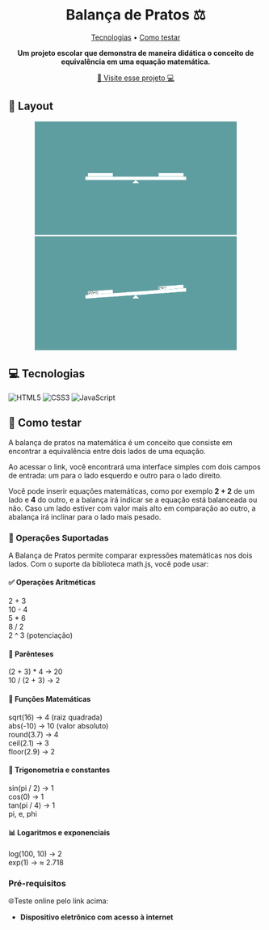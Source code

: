 <h1 align="center" style="font-weight: bold;">Balança de Pratos ⚖️</h1>

<p align="center">
 <a href="#tech">Tecnologias</a> • 
 <a href="#started">Como testar</a>
</p>

<p align="center">
    <b>Um projeto escolar que demonstra de maneira didática o conceito de equivalência em uma equação matemática.</b>
</p>

<p align="center">
     <a href="https://adler-pereira.github.io/balanca-de-pratos/">📱 Visite esse projeto 💻</a>
</p>

<h2 id="layout">🎨 Layout</h2>

<p align="center">
    <img src="images/example1.png" alt="Image Example" width="400px">
    <img src="images/example2.png" alt="Image Example" width="400px">
</p>

<h2 id="technologies">💻 Tecnologias</h2>

![HTML5](https://img.shields.io/badge/html5-%23E34F26.svg?style=for-the-badge&logo=html5&logoColor=white)
![CSS3](https://img.shields.io/badge/css3-%231572B6.svg?style=for-the-badge&logo=css3&logoColor=white)
![JavaScript](https://img.shields.io/badge/javascript-%23323330.svg?style=for-the-badge&logo=javascript&logoColor=%23F7DF1E)

<h2 id="started">🚀 Como testar</h2>
<p>A balança de pratos na matemática é um conceito que consiste em encontrar a equivalência entre dois lados de uma equação.</p>
<p>Ao acessar o link, você encontrará uma interface simples com dois campos de entrada: um para o lado esquerdo e outro para o lado direito.</p>
<p>Você pode inserir equações matemáticas, como por exemplo <b>2 + 2</b> de um lado e <b>4</b> do outro, e a balança irá indicar se a equação está balanceada ou não. Caso um lado estiver com valor mais alto em comparação ao outro, a abalança irá inclinar para o lado mais pesado.</p>

<h3>🧮 Operações Suportadas</h3>
A Balança de Pratos permite comparar expressões matemáticas nos dois lados. Com o suporte da biblioteca math.js, você pode usar:

<h4>✅ Operações Aritméticas</h4>

2 + 3
<br>
10 - 4
<br>
5 * 6
<br>
8 / 2
<br>
2 ^ 3 (potenciação)

<h4>🔁 Parênteses</h4>

(2 + 3) * 4 → 20
<br>
10 / (2 + 3) → 2

<h4>🧠 Funções Matemáticas</h4>

sqrt(16) → 4 (raiz quadrada)
<br>
abs(-10) → 10 (valor absoluto)
<br>
round(3.7) → 4
<br>
ceil(2.1) → 3
<br>
floor(2.9) → 2

<h4>📐 Trigonometria e constantes</h4>

sin(pi / 2) → 1
<br>
cos(0) → 1
<br>
tan(pi / 4) → 1
<br>
pi, e, phi

<h4>📊 Logaritmos e exponenciais</h4>

log(100, 10) → 2
<br>
exp(1) → ≈ 2.718

<h3>Pré-requisitos</h3>
🌐Teste online pelo link acima:
<br><b>

- Dispositivo eletrônico com acesso à internet
</b>